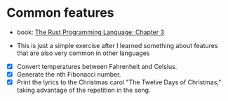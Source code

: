 # Common features

- book: [The Rust Programming Language: Chapter 3](https://doc.rust-lang.org/book/second-edition/ch03-05-control-flow.html#summary)

- This is just a simple exercise after I learned something about features that are also very common in other languages


- [x] Convert temperatures between Fahrenheit and Celsius.
- [x] Generate the nth Fibonacci number.
- [x] Print the lyrics to the Christmas carol "The Twelve Days of Christmas," taking advantage of the repetition in the song.